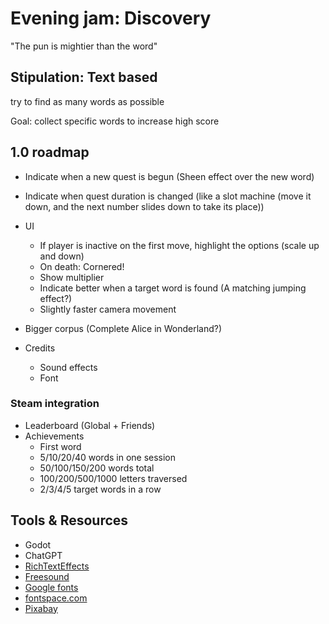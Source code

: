 # Evening jam: Discovery

"The pun is mightier than the word"

## Stipulation: Text based

try to find as many words as possible

Goal: collect specific words to increase high score

## 1.0 roadmap

- Indicate when a new quest is begun (Sheen effect over the new word)
- Indicate when quest duration is changed (like a slot machine (move it down, and the next number slides down to take its place))

- UI
  - If player is inactive on the first move, highlight the options (scale up and down)
  - On death: Cornered!
  - Show multiplier
  - Indicate better when a target word is found (A matching jumping effect?)
  - Slightly faster camera movement

- Bigger corpus (Complete Alice in Wonderland?)
- Credits
  - Sound effects
  - Font

### Steam integration

- Leaderboard (Global + Friends)
- Achievements
  - First word
  - 5/10/20/40 words in one session
  - 50/100/150/200 words total
  - 100/200/500/1000 letters traversed
  - 2/3/4/5 target words in a row

## Tools & Resources

- Godot
- ChatGPT
- [RichTextEffects](https://github.com/teebarjunk/godot-text_effects)
- [Freesound](https://freesound.org/)
- [Google fonts](https://fonts.google.com/)
- [fontspace.com](https://www.fontspace.com/)
- [Pixabay](https://pixabay.com/)